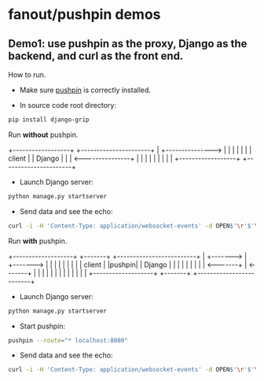 # fanout/pushpin demos

## Demo1: use pushpin as the proxy, Django as the backend, and curl as the front end.

How to run.
- Make sure [pushpin](https://pushpin.org/docs/install/) is correctly installed.

- In source code root directory:
```sh
pip install django-grip
```

Run **without** pushpin.


+------------------+                 +----------------------+
|                  +---------------> |                      |
|                  |                 |                      |
|     client       |                 |       Django         |
|                  | <---------------+                      |
|                  |                 |                      |
|                  |                 |                      |
+------------------+                 +----------------------+


- Launch Django server:
```sh
python manage.py startserver
```
- Send data and see the echo:
```sh
curl -i -H 'Content-Type: application/websocket-events' -d OPEN$'\r'$'\n' http://127.0.0.1:8000/users/socket/
```


Run **with** pushpin.

+-------------------+         +-------+         +-------------------------+
|                   +-------> |       +-------> |                         |
|                   |         |       |         |                         |
|      client       |         |pushpin|         |         Django          |
|                   |         |       |         |                         |
|                   | <-------+       | <-------+                         |
|                   |         |       |         |                         |
|                   |         |       |         |                         |
+-------------------+         +-------+         +-------------------------+

- Launch Django server:
```sh
python manage.py startserver
```

- Start pushpin:
```sh
pushpin --route="* localhost:8000"
```

- Send data and see the echo:
```sh
curl -i -H 'Content-Type: application/websocket-events' -d OPEN$'\r'$'\n' http://127.0.0.1:7999/users/socket/
```
